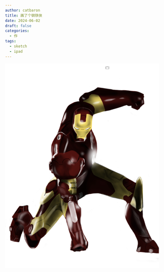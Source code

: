 ```yaml
---
author: catbaron
title: 画了个钢铁侠
date: 2024-06-02
draft: false
categories:
  - 作
tags:
  - sketch
  - ipad
---
```

![](https://raw.githubusercontent.com/catbaron0/pic/main/images/202462152316.png)